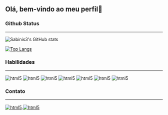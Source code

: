 ## Olá, bem-vindo ao meu perfil👋

### Github Status
---
![Sabinis3's GitHub stats](https://github-readme-stats.vercel.app/api?username=sabinis3&show_icons=true&theme=tokyonight)

[![Top Langs](https://github-readme-stats.vercel.app/api/top-langs/?username=sabinis3&hide_progress=false&layout=compact&theme=tokyonight)](https://github.com/sabinis3/)

### Habilidades
---
<div style='display: inline-block'>
    <img align="center" alt="html5" src="https://img.shields.io/badge/JavaScript-F7DF1E?style=for-the-badge&logo=javascript&logoColor=black">
    <img align="center" alt="html5" src="https://img.shields.io/badge/HTML5-E34F26?style=for-the-badge&logo=html5&logoColor=white">
    <img align="center" alt="html5" src="https://img.shields.io/badge/CSS3-1572B6?style=for-the-badge&logo=css3&logoColor=whites">
    <img align="center" alt="html5" src="https://img.shields.io/badge/React-20232A?style=for-the-badge&logo=react&logoColor=61DAFB">
    <img align="center" alt="html5" src="https://img.shields.io/badge/Python-14354C?style=for-the-badge&logo=python&logoColor=white">
    <img align="center" alt="html5" src="https://img.shields.io/badge/Java-ED8B00?style=for-the-badge&logo=openjdk&logoColor=white">
    <img align="center" alt="html5" src="https://img.shields.io/badge/Microsoft_SQL_Server-CC2927?style=for-the-badge&logo=microsoft-sql-server&logoColor=whites">
</div>

### Contato
---
<a href="joaovitorrsabino@gmail.com">
 <img align="center" alt="html5" src="https://img.shields.io/badge/Gmail-D14836?style=for-the-badge&logo=gmail&logoColor=white">
</a>
<a href="linkedin.com/in/joão-vitor-rodrigues-sabino-860275231">
<img align="center" alt="html5" src="https://img.shields.io/badge/LinkedIn-0077B5?style=for-the-badge&logo=linkedin&logoColor=white">
</a>
